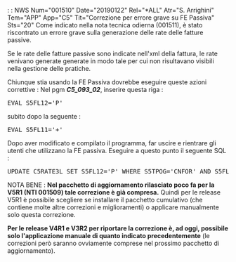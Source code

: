  :  : NWS Num="001510" Date="20190122" Rel="*ALL" Atr="S. Arrighini" Tem="APP" App="C5" Tit="Correzione per errore grave su FE Passiva" Sts="20"
Come indicato nella nota tecnica odierna (001511), è stato riscontrato un errore grave sulla generazione delle rate delle fatture passive.

Se le rate delle fatture passive sono indicate nell'xml della fattura, le rate venivano generate generate in modo tale per cui non risultavano visibili nella gestione delle pratiche.

Chiunque stia usando la FE Passiva dovrebbe eseguire queste azioni correttive : 
Nel pgm <i><b>C5_093_02</b></i>, inserire questa riga : 
<pre>
EVAL S5FL12='P'
</pre>
subito dopo la seguente : 
<pre>
EVAL S5FL11='+'
</pre>
Dopo aver modificato e compilato il programma, far uscire e rientrare gli utenti che utilizzano la
FE passiva.
Eseguire a questo punto il seguente SQL : 
<pre>
UPDATE C5RATE3L SET S5FL12='P' WHERE S5TPOG='CNFOR' AND S5FL12=' '
</pre>

NOTA BENE : 
<b>Nel pacchetto di aggiornamento rilasciato poco fa per la V5R1 (NTI 001509) tale correzione è già
compresa.</b>
Quindi per le release V5R1 è possibile scegliere se installare il pacchetto cumulativo (che contiene
molte altre correzioni e miglioramenti) o applicare manualmente solo questa correzione.

<b>Per le release V4R1 e V3R2 per riportare la correzione è, ad oggi, possibile solo l'applicazione
manuale di quanto indicato precedentemente</b> (le correzioni però saranno ovviamente comprese nel
prossimo pacchetto di aggiornamento).
